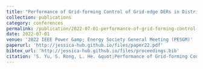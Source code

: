 ```yaml
---
title: "Performance of Grid-forming Control of Grid-edge DERs in Distribution Grids"
collection: publications
category: conferences
permalink: /publication/2022-07-01-performance-of-grid-forming-control-of-grid-edge-ders-in-distribution-grids
date: 2022-07-01
venue: '2022 IEEE Power &amp; Energy Society General Meeting (PESGM)'
paperurl: 'http://jessica-hub.github.io/files/paper22.pdf'
bibtex_url: 'http://jessica-hub.github.io/files/proceedings.bib'
citation: 'S. Yu, S. Rong, L. He. &quot;Performance of Grid-forming Control of Grid-edge DERs in Distribution Grids.&quot; <i>2022 IEEE Power &amp; Energy Society General Meeting (PESGM)</i>, pp. 1–5, 2022.'
---
```


